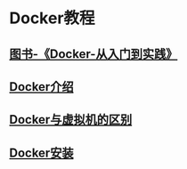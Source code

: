 # Docker教程
## [图书-《Docker-从入门到实践》](http://139.159.236.98/%E5%9B%BE%E4%B9%A6/Docker/Docker-%e4%bb%8e%e5%85%a5%e9%97%a8%e5%88%b0%e5%ae%9e%e8%b7%b5/Docker%20%e2%80%94%20%e4%bb%8e%e5%85%a5%e9%97%a8%e5%88%b0%e5%ae%9e%e8%b7%b5.pdf)
## [Docker介绍](notes/Docker/教程/Docker介绍.md)
## [Docker与虚拟机的区别](notes/Docker/教程/Docker与虚拟机的区别.md)
## [Docker安装](notes/Docker/教程/Docker安装.md)
